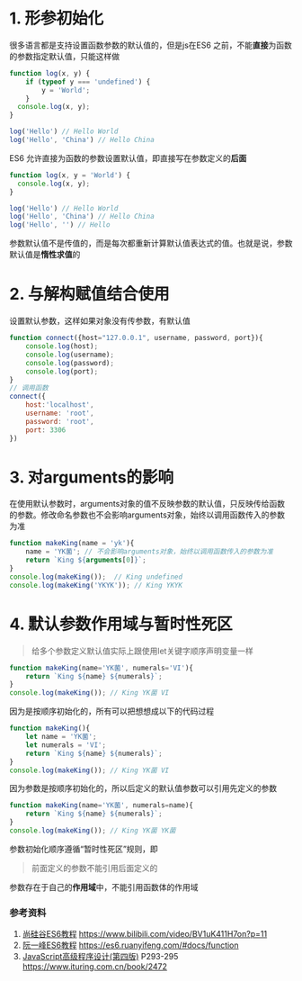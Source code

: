 
#  1. 形参初始化
很多语言都是支持设置函数参数的默认值的，但是js在ES6 之前，不能**直接**为函数的参数指定默认值，只能这样做
```javascript
function log(x, y) {
	if (typeof y === 'undefined') {
  		y = 'World';
	}
  console.log(x, y);
}

log('Hello') // Hello World
log('Hello', 'China') // Hello China
```
ES6 允许直接为函数的参数设置默认值，即直接写在参数定义的**后面**
```javascript
function log(x, y = 'World') {
  console.log(x, y);
}

log('Hello') // Hello World
log('Hello', 'China') // Hello China
log('Hello', '') // Hello
```
参数默认值不是传值的，而是每次都重新计算默认值表达式的值。也就是说，参数默认值是**惰性求值**的

# 2. 与解构赋值结合使用
设置默认参数，这样如果对象没有传参数，有默认值
```javascript
function connect({host="127.0.0.1", username, password, port}){
	console.log(host);
	console.log(username);
	console.log(password);
	console.log(port);
}
// 调用函数
connect({
	host:'localhost',
	username: 'root',
	password: 'root',
	port: 3306
})
```

# 3. 对arguments的影响
在使用默认参数时，arguments对象的值不反映参数的默认值，只反映传给函数的参数。修改命名参数也不会影响arguments对象，始终以调用函数传入的参数为准
```javascript
function makeKing(name = 'yk'){
	name = 'YK菌'; // 不会影响arguments对象，始终以调用函数传入的参数为准
	return `King ${arguments[0]}`;
}
console.log(makeKing());  // King undefined
console.log(makeKing('YKYK')); // King YKYK
```

# 4. 默认参数作用域与暂时性死区
> 给多个参数定义默认值实际上跟使用let关键字顺序声明变量一样

```javascript
function makeKing(name='YK菌', numerals='VI'){
	return `King ${name} ${numerals}`;
}
console.log(makeKing()); // King YK菌 VI
```
因为是按顺序初始化的，所有可以把想想成以下的代码过程

```javascript
function makeKing(){
	let name = 'YK菌';
	let numerals = 'VI';
	return `King ${name} ${numerals}`;
}
console.log(makeKing()); // King YK菌 VI
```
因为参数是按顺序初始化的，所以后定义的默认值参数可以引用先定义的参数
```javascript
function makeKing(name='YK菌', numerals=name){
	return `King ${name} ${numerals}`;
}
console.log(makeKing()); // King YK菌 YK菌
```
参数初始化顺序遵循“暂时性死区”规则，即
> 前面定义的参数不能引用后面定义的

参数存在于自己的**作用域**中，不能引用函数体的作用域



### 参考资料
1. [尚硅谷ES6教程](https://www.bilibili.com/video/BV1uK411H7on?p=11) https://www.bilibili.com/video/BV1uK411H7on?p=11
2. [阮一峰ES6教程](https://es6.ruanyifeng.com/#docs/function) https://es6.ruanyifeng.com/#docs/function
3. [JavaScript高级程序设计(第四版)](https://www.ituring.com.cn/book/2472) P293-295 https://www.ituring.com.cn/book/2472